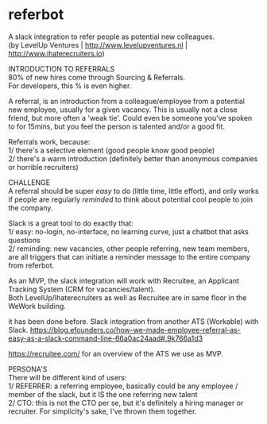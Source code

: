 # referbot <br>
A slack integration to refer people as potential new colleagues. <br>
(by LevelUp Ventures | http://www.levelupventures.nl | http://www.ihaterecruiters.io) <br>

INTRODUCTION TO REFERRALS <br>
80% of new hires come through Sourcing & Referrals. <br>
For developers, this % is even higher. <br>

A referral, is an introduction from a colleague/employee from a potential new employee, usually for a given vacancy. This is usually not a close friend, but more often a 'weak tie'. Could even be someone  you've spoken to for 15mins, but you feel the person is talented and/or a good fit.

Referrals work, because: <br>
1/ there's a selective element (good people know good people) <br>
2/ there's a warm introduction (definitely better than anonymous companies or horrible recruiters) <br>

CHALLENGE <br>
A referral should be super _easy_ to do (little time, little effort), and only works if people are regularly _reminded_ to think about potential cool people to join the company.  <br>

Slack is a great tool to do exactly that: <br>
1/ easy: no-login, no-interface, no learning curve, just a chatbot that asks questions <br>
2/ reminding: new vacancies, other people referring, new team members, are all triggers that can initiate a reminder message to the entire company from referbot. <br>

As an MVP, the slack integration will work with Recruitee, an Applicant Tracking System (CRM for vacancies/talent). <br>
Both LevelUp/Ihaterecruiters as well as Recruitee are in same floor in the WeWork building.<br>

it has been done before. Slack integration from another ATS (Workable) with Slack. https://blog.efounders.co/how-we-made-employee-referral-as-easy-as-a-slack-command-line-66a0ac24aad#.9k766a1d3<br>

https://recruitee.com/ for an overview of the ATS we use as MVP.

PERSONA'S<br>
There will be different kind of users:<br>
1/ REFERRER: a referring employee, basically could be any employee / member of the slack, but it IS the one referring new talent <br>
2/ CTO: this is not the CTO per se, but it's definitely a hiring manager or recruiter. For simplicity's sake, I've thrown them together.<br>
